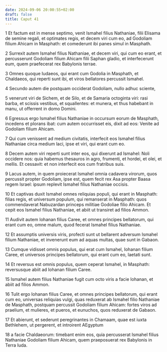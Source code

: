 ```yaml
---
date: 2024-09-06 20:00:55+02:00
draft: false
title: Caput 41
---
```





1 Et factum est in mense septimo, venit Ismahel filius Nathaniae, filii Elisama de semine regali, et optimates regis, et decem viri cum eo, ad Godoliam filium Ahicam in Masphath: et comederunt ibi panes simul in Masphath.

2 Surrexit autem Ismahel filius Nathaniae, et decem viri, qui cum eo erant, et percusserunt Godoliam filium Ahicam filii Saphan gladio, et interfecerunt eum, quem praefecerat rex Babylonis terrae.

3 Omnes quoque Iudaeos, qui erant cum Godolia in Masphath, et Chaldaeos, qui reperti sunt ibi, et viros bellatores percussit Ismahel.

4 Secundo autem die postquam occiderat Godoliam, nullo adhuc sciente,

5 venerunt viri de Sichem, et de Silo, et de Samaria octoginta viri: rasi barba, et scissis vestibus, et squallentes: et munera, et thus habebant in manu, ut offerrent in domo Domini.

6 Egressus ergo Ismahel filius Nathaniae in occursum eorum de Masphath, incedens et plorans ibat: cum autem occurrisset eis, dixit ad eos: Venite ad Godoliam filium Ahicam.

7 Qui cum venissent ad medium civitatis, interfecit eos Ismahel filius Nathaniae circa medium laci, ipse et viri, qui erant cum eo.

8 Decem autem viri reperti sunt inter eos, qui dixerunt ad Ismahel: Noli occidere nos: quia habemus thesauros in agro, frumenti, et hordei, et olei, et mellis. Et cessavit: et non interfecit eos cum fratribus suis.

9 Lacus autem, in quem proiecerat Ismahel omnia cadavera virorum, quos percussit propter Godoliam, ipse est, quem fecit rex Asa propter Baasa regem Israel: ipsum replevit Ismahel filius Nathaniae occisis.

10 Et captivas duxit Ismahel omnes reliquias populi, qui erant in Masphath: filias regis, et universum populum, qui remanserat in Masphath: quos commendaverat Nabuzardan princeps militiae Godoliae filio Ahicam. Et cepit eos Ismahel filius Nathaniae, et abiit ut transiret ad filios Ammon.

11 Audivit autem Iohanan filius Caree, et omnes principes bellatorum, qui erant cum eo, omne malum, quod fecerat Ismahel filius Nathaniae.

12 Et assumptis universis viris, profecti sunt ut bellarent adversum Ismahel filium Nathaniae, et invenerunt eum ad aquas multas, quae sunt in Gabaon.

13 Cumque vidisset omnis populus, qui erat cum Ismahel, Iohanan filium Caree, et universos principes bellatorum, qui erant cum eo, laetati sunt.

14 Et reversus est omnis populus, quem ceperat Ismahel, in Masphath: reversusque abiit ad Iohanan filium Caree.

15 Ismahel autem filius Nathaniae fugit cum octo viris a facie Iohanan, et abiit ad filios Ammon.

16 Tulit ergo Iohanan filius Caree, et omnes principes bellatorum, qui erant cum eo, universas reliquias vulgi, quas reduxerat ab Ismahel filio Nathaniae de Masphath, postquam percussit Godoliam filium Ahicam: fortes viros ad praelium, et mulieres, et pueros, et eunuchos, quos reduxerat de Gabaon.

17 Et abierunt, et sederunt peregrinantes in Chamaam, quae est iuxta Bethlehem, ut pergerent, et introirent AEgyptum

18 a facie Chaldaeorum: timebant enim eos, quia percusserat Ismahel filius Nathaniae Godoliam filium Ahicam, quem praeposuerat rex Babylonis in Terra Iuda.


